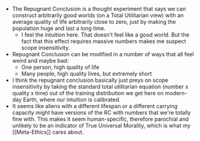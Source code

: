 - The Repugnant Conclusion is a thought experiment that says we can construct arbitrarily good worlds (on a Total Utilitarian view) with an average quality of life arbitrarily close to zero, just by making the population huge and last a long time.
	- I feel the intuition here. That doesn't feel like a good world. But the fact that this effect requires massive numbers makes me suspect scope insensitivity.
- Repugnant Conclusion can be modified in a number of ways that all feel weird and maybe bad:
	-  One person, high quality of life
	-  Many people, high quality lives, but extremely short
-  I think the repugnant conclusion basically just preys on scope insensitivity by taking the standard total utilitarian equation (number x quality x time) out of the training distribution we get here on modern-day Earth, where our intuition is calibrated. 
-  It seems like aliens with a different lifespan or a different carrying capacity might have versions of the RC with numbers that we're totally fine with. This makes it seem human-specific, therefore parochial and unlikely to be an indicator of True Universal Morality, which is what my [[Meta-Ethics]] cares about.